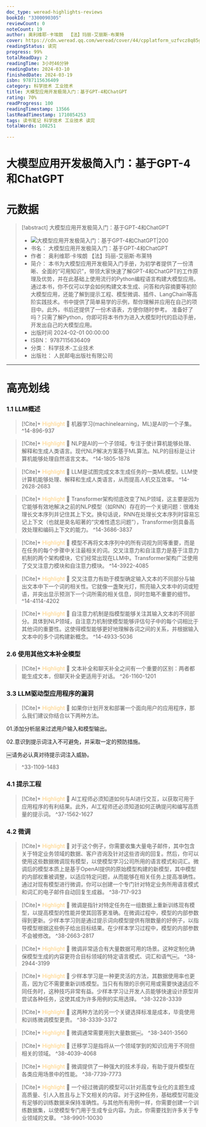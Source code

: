 ```yaml
---
doc_type: weread-highlights-reviews
bookId: "3300090305"
reviewCount: 0
noteCount: 19
author: 奥利维耶·卡埃朗  【法】玛丽-艾丽斯·布莱特
cover: https://cdn.weread.qq.com/weread/cover/44/cpplatform_uzfvcz8q85gdzbaqvchudt/t7_cpplatform_uzfvcz8q85gdzbaqvchudt1709868767.jpg
readingStatus: 读完
progress: 99%
totalReadDay: 2
readingTime: 3小时46分钟
readingDate: 2024-03-10
finishedDate: 2024-03-19
isbn: 9787115636409
category: 科学技术 工业技术
title: 大模型应用开发极简入门：基于GPT-4和ChatGPT
rating: 70%
readProgress: 100
readingTimestamp: 13566
lastReadTimestamp: 1710854253
tags: 读书笔记 科学技术 工业技术 读完
totalWords: 108251

---
```


# 大模型应用开发极简入门：基于GPT-4和ChatGPT

# 元数据
> [!abstract] 大模型应用开发极简入门：基于GPT-4和ChatGPT
> - ![ 大模型应用开发极简入门：基于GPT-4和ChatGPT|200](https://cdn.weread.qq.com/weread/cover/44/cpplatform_uzfvcz8q85gdzbaqvchudt/t7_cpplatform_uzfvcz8q85gdzbaqvchudt1709868767.jpg)
> - 书名： 大模型应用开发极简入门：基于GPT-4和ChatGPT
> - 作者： 奥利维耶·卡埃朗  【法】玛丽-艾丽斯·布莱特
> - 简介： 本书为大模型应用开发极简入门手册，为初学者提供了一份清晰、全面的“可用知识”，带领大家快速了解GPT-4和ChatGPT的工作原理及优势，并在此基础上使用流行的Python编程语言构建大模型应用。通过本书，你不仅可以学会如何构建文本生成、问答和内容摘要等初阶大模型应用，还能了解到提示工程、模型微调、插件、LangChain等高阶实践技术。书中提供了简单易学的示例，帮你理解并应用在自己的项目中。此外，书后还提供了一份术语表，方便你随时参考。  准备好了吗？只需了解Python，你即可将本书作为进入大模型时代的启动手册，开发出自己的大模型应用。
> - 出版时间 2024-02-01 00:00:00
> - ISBN： 9787115636409
> - 分类： 科学技术-工业技术
> - 出版社： 人民邮电出版社有限公司



---

# 高亮划线
### 1.1 LLM概述


> [!Cite]+ <span style="color: #ffce78;">Highlight</span>
> 📌 机器学习(machinelearning，ML)是AI的一个子集。
> ^14-896-937


> [!Cite]+ <span style="color: #ffce78;">Highlight</span>
> 📌 NLP是AI的一个子领域，专注于使计算机能够处理、解释和生成人类语言。现代NLP解决方案基于ML算法。NLP的目标是让计算机能够处理自然语言文本。
> ^14-1805-1878


> [!Cite]+ <span style="color: #ffce78;">Highlight</span>
> 📌 LLM是试图完成文本生成任务的一类ML模型。LLM使计算机能够处理、解释和生成人类语言，从而提高人机交互效率。
> ^14-2628-2683


> [!Cite]+ <span style="color: #ffce78;">Highlight</span>
> 📌 Transformer架构彻底改变了NLP领域，这主要是因为它能够有效地解决之前的NLP模型（如RNN）存在的一个关键问题：很难处理长文本序列并记住其上下文。换句话说，RNN在处理长文本序列时容易忘记上下文（也就是臭名昭著的“灾难性遗忘问题”），Transformer则具备高效处理和编码上下文的能力。
> ^14-3686-3837


> [!Cite]+ <span style="color: #ffce78;">Highlight</span>
> 📌 模型不再将文本序列中的所有词视为同等重要，而是在任务的每个步骤中关注最相关的词。交叉注意力和自注意力是基于注意力机制的两个架构模块，它们经常出现在LLM中。Transformer架构广泛使用了交叉注意力模块和自注意力模块。
> ^14-3922-4085


> [!Cite]+ <span style="color: #ffce78;">Highlight</span>
> 📌 交叉注意力有助于模型确定输入文本的不同部分与输出文本中下一个词的相关性。它就像一盏聚光灯，照亮输入文本中的词或短语，并突出显示预测下一个词所需的相关信息，同时忽略不重要的细节。
> ^14-4114-4202


> [!Cite]+ <span style="color: #ffce78;">Highlight</span>
> 📌 自注意力机制是指模型能够关注其输入文本的不同部分。具体到NLP领域，自注意力机制使模型能够评估句子中的每个词相比于其他词的重要性。这使得模型能够更好地理解各词之间的关系，并根据输入文本中的多个词构建新概念。
> ^14-4933-5036
### 2.6 使用其他文本补全模型


> [!Cite]+ <span style="color: #ffce78;">Highlight</span>
> 📌 文本补全和聊天补全之间有一个重要的区别：两者都能生成文本，但聊天补全更适用于对话。
> ^26-1160-1201
### 3.3 LLM驱动型应用程序的漏洞


> [!Cite]+ <span style="color: #ffce78;">Highlight</span>
> 📌 如果你计划开发和部署一个面向用户的应用程序，那么我们建议你结合以下两种方法。
>
01.添加分析层来过滤用户输入和模型输出。
>
02.意识到提示词注入不可避免，并采取一定的预防措施。
>
￼请务必认真对待提示词注入威胁。
> ^33-1109-1483
### 4.1 提示工程


> [!Cite]+ <span style="color: #ffce78;">Highlight</span>
> 📌 AI工程师必须知道如何与AI进行交互，以获取可用于应用程序的有利结果。此外，AI工程师还必须知道如何正确提问和编写高质量的提示词。
> ^37-1562-1627
### 4.2 微调


> [!Cite]+ <span style="color: #ffce78;">Highlight</span>
> 📌 对于这个例子，你需要收集大量电子邮件，其中包含关于特定业务领域的数据、客户咨询及针对这些咨询的回复。然后，你可以使用这些数据微调现有模型，以使模型学习公司所用的语言模式和词汇。微调后的模型本质上是基于OpenAI提供的原始模型构建的新模型，其中模型的内部权重被调整，以适应特定问题，从而能够在相关任务上提高准确性。通过对现有模型进行微调，你可以创建一个专门针对特定业务所用语言模式和词汇的电子邮件自动回复生成器。
> ^38-717-923


> [!Cite]+ <span style="color: #ffce78;">Highlight</span>
> 📌 微调是指针对特定任务在一组数据上重新训练现有模型，以提高模型的性能并使其回答更准确。在微调过程中，模型的内部参数得到更新。少样本学习则是通过提示词向模型提供有限数量的好例子，以指导模型根据这些例子给出目标结果。在少样本学习过程中，模型的内部参数不会被修改。
> ^38-2663-2817


> [!Cite]+ <span style="color: #ffce78;">Highlight</span>
> 📌 微调非常适合有大量数据可用的场景。这种定制化确保模型生成的内容更符合目标领域的特定语言模式、词汇和语气￼。
> ^38-2944-3199


> [!Cite]+ <span style="color: #ffce78;">Highlight</span>
> 📌 少样本学习是一种更灵活的方法，其数据使用率也更高，因为它不需要重新训练模型。当只有有限的示例可用或需要快速适应不同任务时，这种技巧非常有益。少样本学习让开发人员能够快速设计原型并尝试各种任务，这使其成为许多用例的实用选择。
> ^38-3228-3339


> [!Cite]+ <span style="color: #ffce78;">Highlight</span>
> 📌 这两种方法的另一个关键选择标准是成本，毕竟使用和训练微调模型更贵。
> ^38-3339-3372


> [!Cite]+ <span style="color: #ffce78;">Highlight</span>
> 📌 微调通常需要用到大量数据￼。
> ^38-3401-3560


> [!Cite]+ <span style="color: #ffce78;">Highlight</span>
> 📌 迁移学习是指将从一个领域学到的知识应用于不同但相关的领域。
> ^38-4039-4068


> [!Cite]+ <span style="color: #ffce78;">Highlight</span>
> 📌 微调提供了一种强大的技术手段，有助于提升模型在各类应用场景中的性能。
> ^38-7739-7773


> [!Cite]+ <span style="color: #ffce78;">Highlight</span>
> 📌 一个经过微调的模型可以针对高度专业化的主题生成高质量、引人入胜且与上下文相关的内容。对于这种任务，基础模型可能没有足够的训练数据来保持准确性。与其他所有用例一样，你需要创建一个训练数据集，以使模型专门用于生成专业内容。为此，你需要找到许多关于专业领域的文章。
> ^38-9901-10030


